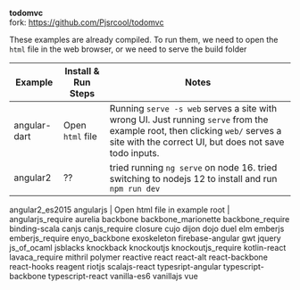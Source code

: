 **todomvc**\
fork: https://github.com/Pjsrcool/todomvc

These examples are already compiled. To run them, we need to open the `html` file in the web browser, or we need to serve the build folder

Example | Install & Run Steps | Notes
---|---|---
angular-dart | Open `html` file | Running `serve -s web` serves a site with wrong UI. Just running `serve` from the example root, then clicking `web/` serves a site with the correct UI, but does not save todo inputs.
angular2 | ?? | tried running `ng serve` on node 16. tried switching to nodejs 12 to install and run `npm run dev`
angular2_es2015
angularjs | Open html file in example root | 
angularjs_require
aurelia
backbone
backbone_marionette
backbone_require
binding-scala
canjs
canjs_require
closure
cujo
dijon
dojo
duel
elm
emberjs
emberjs_require
enyo_backbone
exoskeleton
firebase-angular
gwt
jquery
js_of_ocaml
jsblacks
knockback
knockoutjs
knockoutjs_require
kotlin-react
lavaca_require
mithril
polymer
reactive
react
react-alt
react-backbone
react-hooks
reagent
riotjs
scalajs-react
typesript-angular
typescript-backbone
typescript-react
vanilla-es6
vanillajs
vue